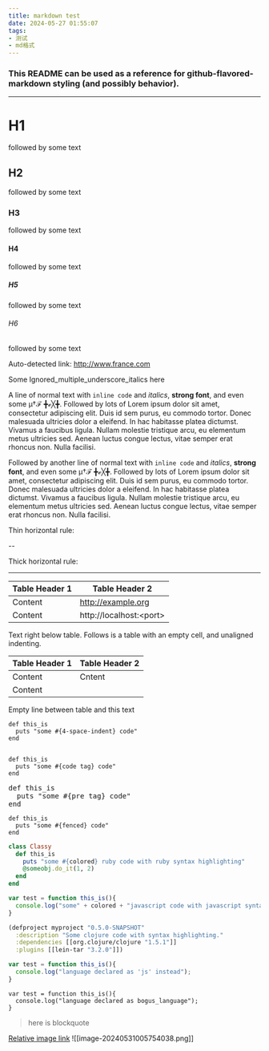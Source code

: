 ```yaml
---
title: markdown test
date: 2024-05-27 01:55:07
tags:
- 测试
- md格式
---
```


### This README can be used as a reference for github-flavored-markdown styling (and possibly behavior).

---

# H1
followed by some text

## H2
followed by some text

### H3
followed by some text

#### H4
followed by some text

##### H5
followed by some text

###### H6
followed by some text

Auto-detected link: http://www.france.com

Some Ignored_multiple_underscore_italics here

A line of normal text with `inline code` and *italics*, **strong font**, and even some μ†ℱ ╋ℯ╳╋. Followed by lots of Lorem ipsum dolor sit amet, consectetur adipiscing elit. Duis id sem purus, eu commodo tortor. Donec malesuada ultricies dolor a eleifend. In hac habitasse platea dictumst. Vivamus a faucibus ligula. Nullam molestie tristique arcu, eu elementum metus ultricies sed. Aenean luctus congue lectus, vitae semper erat rhoncus non. Nulla facilisi.

Followed by another line of normal text with `inline code` and *italics*, **strong font**, and even some μ†ℱ ╋ℯ╳╋. Followed by lots of Lorem ipsum dolor sit amet, consectetur adipiscing elit. Duis id sem purus, eu commodo tortor. Donec malesuada ultricies dolor a eleifend. In hac habitasse platea dictumst. Vivamus a faucibus ligula. Nullam molestie tristique arcu, eu elementum metus ultricies sed. Aenean luctus congue lectus, vitae semper erat rhoncus non. Nulla facilisi.

Thin horizontal rule:

--

Thick horizontal rule:

------

|Table Header 1|Table Header 2           |
|--------------|-------------------------|
|Content       |http://example.org       |
|Content       |http://localhost:\<port\>|
Text right below table. Follows is a table with an empty cell, and unaligned indenting.

|Table Header 1|Table Header 2|
|--------------|--------------|
|Content  |  Cntent        |
|Content       |      |

Empty line between table and this text

    def this_is
      puts "some #{4-space-indent} code"
    end

<code>
def this_is
  puts "some #{code tag} code"
end
</code>

<pre>
def this_is
  puts "some #{pre tag} code"
end
</pre>

```
def this_is
  puts "some #{fenced} code"
end
```

```ruby
class Classy
  def this_is
    puts "some #{colored} ruby code with ruby syntax highlighting"
    @someobj.do_it(1, 2)
  end
end
```

```javascript
var test = function this_is(){
  console.log("some" + colored + "javascript code with javascript syntax highlighting really long");
}
```

```clojure
(defproject myproject "0.5.0-SNAPSHOT"
  :description "Some clojure code with syntax highlighting."
  :dependencies [[org.clojure/clojure "1.5.1"]]
  :plugins [[lein-tar "3.2.0"]])
```

```js
var test = function this_is(){
  console.log("language declared as 'js' instead");
}
```

```bogus_language
var test = function this_is(){
  console.log("language declared as bogus_language");
}
```

> here is blockquote

[Relative image link](afu.png)
![[image-20240531005754038.png]]

